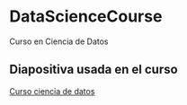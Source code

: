 # DataScienceCourse
Curso en Ciencia de Datos

## Diapositiva usada en el curso
[Curso ciencia de datos](https://drive.google.com/open?id=1Lrcpr1EnbKI26T5li698mbvX6rjsQyhI)
